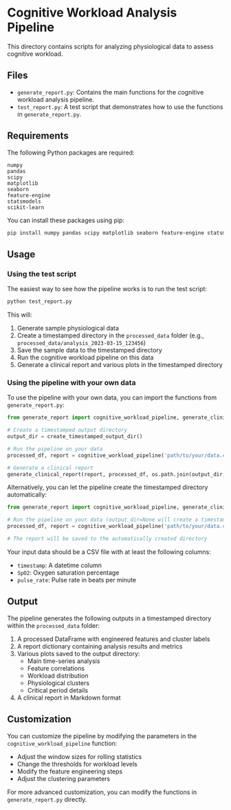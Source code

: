 # Cognitive Workload Analysis Pipeline

This directory contains scripts for analyzing physiological data to assess cognitive workload.

## Files

- `generate_report.py`: Contains the main functions for the cognitive workload analysis pipeline.
- `test_report.py`: A test script that demonstrates how to use the functions in `generate_report.py`.

## Requirements

The following Python packages are required:

```
numpy
pandas
scipy
matplotlib
seaborn
feature-engine
statsmodels
scikit-learn
```

You can install these packages using pip:

```bash
pip install numpy pandas scipy matplotlib seaborn feature-engine statsmodels scikit-learn
```

## Usage

### Using the test script

The easiest way to see how the pipeline works is to run the test script:

```bash
python test_report.py
```

This will:
1. Generate sample physiological data
2. Create a timestamped directory in the `processed_data` folder (e.g., `processed_data/analysis_2023-03-15_123456`)
3. Save the sample data to the timestamped directory
4. Run the cognitive workload pipeline on this data
5. Generate a clinical report and various plots in the timestamped directory

### Using the pipeline with your own data

To use the pipeline with your own data, you can import the functions from `generate_report.py`:

```python
from generate_report import cognitive_workload_pipeline, generate_clinical_report, create_timestamped_output_dir

# Create a timestamped output directory
output_dir = create_timestamped_output_dir()

# Run the pipeline on your data
processed_df, report = cognitive_workload_pipeline('path/to/your/data.csv', output_dir=output_dir)

# Generate a clinical report
generate_clinical_report(report, processed_df, os.path.join(output_dir, 'clinical_report.md'))
```

Alternatively, you can let the pipeline create the timestamped directory automatically:

```python
from generate_report import cognitive_workload_pipeline, generate_clinical_report

# Run the pipeline on your data (output_dir=None will create a timestamped directory)
processed_df, report = cognitive_workload_pipeline('path/to/your/data.csv', output_dir=None)

# The report will be saved to the automatically created directory
```

Your input data should be a CSV file with at least the following columns:
- `timestamp`: A datetime column
- `SpO2`: Oxygen saturation percentage
- `pulse_rate`: Pulse rate in beats per minute

## Output

The pipeline generates the following outputs in a timestamped directory within the `processed_data` folder:

1. A processed DataFrame with engineered features and cluster labels
2. A report dictionary containing analysis results and metrics
3. Various plots saved to the output directory:
   - Main time-series analysis
   - Feature correlations
   - Workload distribution
   - Physiological clusters
   - Critical period details
4. A clinical report in Markdown format

## Customization

You can customize the pipeline by modifying the parameters in the `cognitive_workload_pipeline` function:

- Adjust the window sizes for rolling statistics
- Change the thresholds for workload levels
- Modify the feature engineering steps
- Adjust the clustering parameters

For more advanced customization, you can modify the functions in `generate_report.py` directly. 